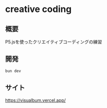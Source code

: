 # creative coding
## 概要
P5.jsを使ったクリエイティブコーディングの練習

## 開発
```bash
bun dev
```

## サイト
https://visualbum.vercel.app/
